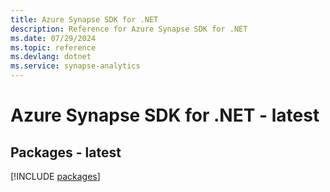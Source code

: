 ```yaml
---
title: Azure Synapse SDK for .NET
description: Reference for Azure Synapse SDK for .NET
ms.date: 07/29/2024
ms.topic: reference
ms.devlang: dotnet
ms.service: synapse-analytics
---
```

# Azure Synapse SDK for .NET - latest
## Packages - latest
[!INCLUDE [packages](synapse-index.md)]